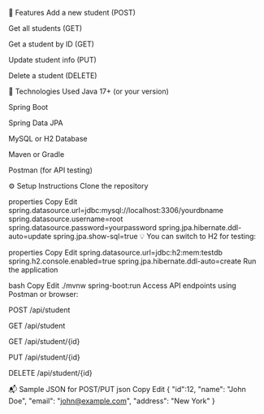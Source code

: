 🚀 Features
Add a new student (POST)

Get all students (GET)

Get a student by ID (GET)

Update student info (PUT)

Delete a student (DELETE)

🔧 Technologies Used
Java 17+ (or your version)

Spring Boot

Spring Data JPA

MySQL or H2 Database

Maven or Gradle

Postman (for API testing)

⚙️ Setup Instructions
Clone the repository



properties
Copy
Edit
spring.datasource.url=jdbc:mysql://localhost:3306/yourdbname
spring.datasource.username=root
spring.datasource.password=yourpassword
spring.jpa.hibernate.ddl-auto=update
spring.jpa.show-sql=true
💡 You can switch to H2 for testing:

properties
Copy
Edit
spring.datasource.url=jdbc:h2:mem:testdb
spring.h2.console.enabled=true
spring.jpa.hibernate.ddl-auto=create
Run the application

bash
Copy
Edit
./mvnw spring-boot:run
Access API endpoints using Postman or browser:

POST /api/student

GET /api/student

GET /api/student/{id}

PUT /api/student/{id}

DELETE /api/student/{id}

📬 Sample JSON for POST/PUT
json
Copy
Edit
{
  "id":12,
  "name": "John Doe",
  "email": "john@example.com",
  "address": "New York"
}
